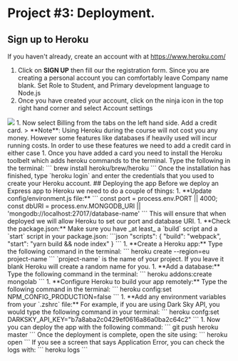 # Project #3: Deployment.
## Sign up to Heroku
If you haven't already, create an account with at https://www.heroku.com/
1. Click on **SIGN UP** then fill our the registration form. Since you are creating a personal account you can comfortably leave Company name blank. Set Role to Student, and Primary development language to Node.js
1. Once you have created your account, click on the ninja icon in the top right hand corner and select Account settings
  <img src="https://media.git.generalassemb.ly/user/15120/files/92aaaa4e-89d3-11e8-859b-5155b9350851" style="max-width:300px">
1. Now select Billing from the tabs on the left hand side. Add a credit card.
  > **Note**: Using Heroku during the course will not cost you any money. However some features like databases if heavily used will incur running costs. In order to use these features we need to add a credit card in either case
1. Once you have added a card you need to install the Heroku toolbelt which adds heroku commands to the terminal. Type the following in the terminal:
  ```
  brew install heroku/brew/heroku
  ```
  Once the installation has finished, type `heroku login` and enter the credentials that you used to create your Heroku account.
## Deploying the app
Before we deploy an Express app to Heroku we need to do a couple of things:
1. **Update config/environment.js file:**
  ```
  const port = process.env.PORT || 4000;
  const dbURI = process.env.MONGODB_URI || 'mongodb://localhost:27017/database-name'
  ```
  This will ensure that when deployed we will allow Heroku to set our port and database URI.
1. **Check the package.json:**
  Make sure you have _at least_ a `build` script and a `start` script in your package.json:
  ```json
  "scripts": {
    "build": "webpack",
    "start": "yarn build && node index"
  }
  ```
1. **Create a Heroku app:**
  Type the following command in the terminal:
  ```
  heroku create --region=eu project-name
  ```
  `project-name` is the name of your project. If you leave it blank Heroku will create a random name for you.
1. **Add a database:**
  Type the following command in the terminal:
  ```
  heroku addons:create mongolab
  ```
1. **Configure Heroku to build your app remotely:**
  Type the following command in the terminal:
  ```
  heroku config:set NPM_CONFIG_PRODUCTION=false
  ```
1. **Add any environment variables from your `.zshrc` file:**
  For example, if you are using Dark Sky API, you would type the following command in your terminal:
  ```
  heroku confg:set DARKSKY_API_KEY="b7a8aba2c0429ef0616a86a0ba2c64c2"
  ```
1. Now you can deploy the app with the following command:
  ```
  git push heroku master
  ```
Once the deployment is complete, open the site using:
```
heroku open
```
If you see a screen that says Application Error, you can check the logs with:
```
heroku logs
```
